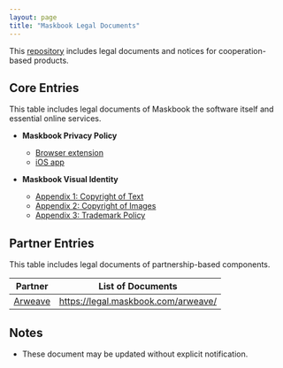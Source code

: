 ```yaml
---
layout: page
title: "Maskbook Legal Documents"
---
```


This [repository](https://github.com/DimensionDev/Maskbook-Legal) includes legal documents and notices for cooperation-based products.

## Core Entries

This table includes legal documents of Maskbook the software itself and essential online services.

- **Maskbook Privacy Policy**

  - [Browser extension](maskbook/privacy-policy-browser.md)
  - [iOS app](maskbook/privacy-policy-ios.md)

- **Maskbook Visual Identity**

  - [Appendix 1: Copyright of Text](https://dimensiondev.github.io/Maskbook-VI/#appendix-1-copyright-of-text)
  - [Appendix 2: Copyright of Images](https://dimensiondev.github.io/Maskbook-VI/#appendix-2-copyright-of-images)
  - [Appendix 3: Trademark Policy](https://dimensiondev.github.io/Maskbook-VI/#appendix-3-trademark-policy)

## Partner Entries

This table includes legal documents of partnership-based components.

| Partner                        | List of Documents                     |
| ------------------------------ | ------------------------------------- |
| [Arweave](https://arweave.org) | <https://legal.maskbook.com/arweave/> |

## Notes

- These document may be updated without explicit notification.
